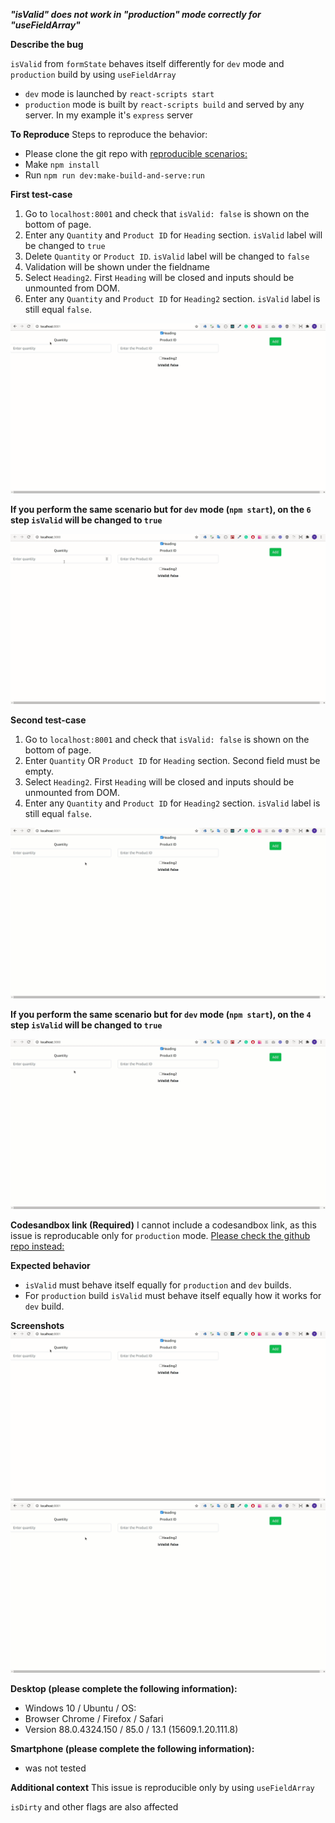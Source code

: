 ***"isValid" does not work in "production" mode correctly for "useFieldArray"***

**Describe the bug**

`isValid` from `formState` behaves itself differently for `dev` mode and `production` build by using `useFieldArray`

- `dev` mode is launched by `react-scripts start`
- `production` mode is built by `react-scripts build` and served by any server. In my example it's `express` server

 

**To Reproduce**
Steps to reproduce the behavior:
- Please clone the git repo with [reproducible scenarios:](https://github.com/Travellerme/react-hook-form-issue)
- Make `npm install`
- Run `npm run dev:make-build-and-serve:run`

**First test-case**

1. Go to `localhost:8001` and check that `isValid: false` is shown on the bottom of page.
2. Enter any `Quantity` and `Product ID` for `Heading` section. `isValid` label will be changed to `true` 
3. Delete `Quantity` or `Product ID`. `isValid` label will be changed to `false`
4. Validation will be shown under the fieldname
5. Select `Heading2`. First `Heading` will be closed and inputs should be unmounted from DOM.
6. Enter any `Quantity` and `Product ID` for `Heading2` section. `isValid` label is still equal `false`.

![Prod First scenario gif](Prod_first_scenario.gif?raw=true "Prod First scenario")

**If you perform the same scenario but for `dev` mode (`npm start`), on the `6` step `isValid` will be changed to `true`**

![Dev First scenario gif](Dev_first_scenario.gif?raw=true "Dev First scenario")

**Second test-case**

1. Go to `localhost:8001` and check that `isValid: false` is shown on the bottom of page.
2. Enter `Quantity` OR `Product ID` for `Heading` section. Second field must be empty. 
3. Select `Heading2`. First `Heading` will be closed and inputs should be unmounted from DOM.
4. Enter any `Quantity` and `Product ID` for `Heading2` section. `isValid` label is still equal `false`.

![Prod Second scenario gif](Prod_second_scenario.gif?raw=true "Prod Second scenario")

**If you perform the same scenario but for `dev` mode (`npm start`), on the `4` step `isValid` will be changed to `true`**

![Dev Second scenario gif](Dev_second_scenario.gif?raw=true "Dev Second scenario")

**Codesandbox link (Required)**
I cannot include a codesandbox link, as this issue is reproducable only for `production` mode.
[Please check the github repo instead:](https://github.com/Travellerme/react-hook-form-issue)

**Expected behavior**
- `isValid` must behave itself equally for `production` and `dev` builds.
- For `production` build `isValid` must behave itself equally how it works for `dev` build. 

**Screenshots**
![Prod First scenario gif](Prod_first_scenario.gif?raw=true "Prod First scenario")
![Prod Second scenario gif](Prod_second_scenario.gif?raw=true "Prod Second scenario")

**Desktop (please complete the following information):**

- Windows 10 / Ubuntu / OS:
- Browser Chrome / Firefox / Safari
- Version 88.0.4324.150 / 85.0 / 13.1 (15609.1.20.111.8)

**Smartphone (please complete the following information):**

- was not tested

**Additional context**
This issue is reproducible only by using `useFieldArray`

`isDirty` and other flags are also affected

